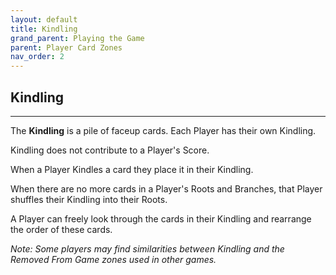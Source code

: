 ```yaml
---
layout: default
title: Kindling
grand_parent: Playing the Game
parent: Player Card Zones
nav_order: 2
---
```


## Kindling

---

The **Kindling** is a pile of faceup cards. Each Player has their own Kindling. 

Kindling does not contribute to a Player's Score. 

When a Player Kindles a card they place it in their Kindling. 

<!-- insert example here -->

When there are no more cards in a Player's Roots and Branches, that Player shuffles their Kindling into their Roots.

A Player can freely look through the cards in their Kindling and rearrange the order of these cards.

*Note: Some players may find similarities between Kindling and the Removed From Game zones used in other games.*